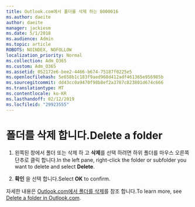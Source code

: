 ```yaml
---
title: Outlook.com에서 폴더를 삭제 하는 8000016
ms.author: daeite
author: daeite
manager: jackiesm
ms.date: 5/1/2018
ms.audience: Admin
ms.topic: article
ROBOTS: NOINDEX, NOFOLLOW
localization_priority: Normal
ms.collection: Adm_O365
ms.custom: Adm_O365
ms.assetid: 052172e6-bee2-4466-b674-75187f0225e5
ms.openlocfilehash: 5e658b1c183f9aed968d412adf461365e956985b
ms.sourcegitcommit: dd43cc0a9470f98b8ef2a3787c823801d674c666
ms.translationtype: MT
ms.contentlocale: ko-KR
ms.lasthandoff: 02/12/2019
ms.locfileid: "29923555"
---
```

# <a name="delete-a-folder"></a><span data-ttu-id="7a296-102">폴더를 삭제 합니다.</span><span class="sxs-lookup"><span data-stu-id="7a296-102">Delete a folder</span></span>

1. <span data-ttu-id="7a296-103">왼쪽된 창에서 폴더 또는 삭제 하 고 **삭제**를 선택 하려면 하위 폴더를 마우스 오른쪽 단추로 클릭 합니다.</span><span class="sxs-lookup"><span data-stu-id="7a296-103">In the left pane, right-click the folder or subfolder you want to delete and select **Delete**.</span></span> 
    
2. <span data-ttu-id="7a296-104">**확인** 을 선택 합니다.</span><span class="sxs-lookup"><span data-stu-id="7a296-104">Select **OK** to confirm.</span></span> 
    
<span data-ttu-id="7a296-105">자세한 내용은 [Outlook.com에서 폴더를 삭제](https://go.microsoft.com/fwlink/p/?linkid=873134)를 참조 합니다.</span><span class="sxs-lookup"><span data-stu-id="7a296-105">To learn more, see [Delete a folder in Outlook.com](https://go.microsoft.com/fwlink/p/?linkid=873134).</span></span>
  

